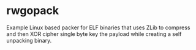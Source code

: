 # rwgopack
Example Linux based packer for ELF binaries that uses ZLib to compress and then XOR cipher single byte key the payload while creating a self unpacking binary.
